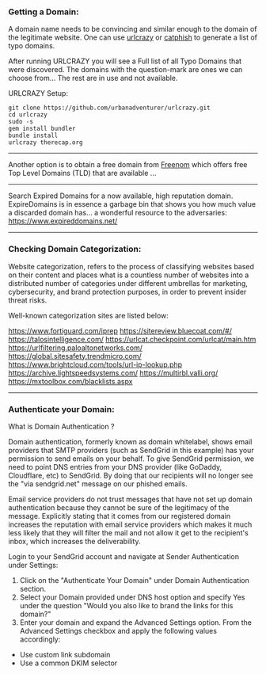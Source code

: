 
### Getting a Domain:

A domain name needs to be convincing and similar enough to the domain of the legitimate website. One can use [urlcrazy](https://github.com/urbanadventurer/urlcrazy) or [catphish](https://github.com/ring0lab/catphish) to generate a list of typo domains.

After running URLCRAZY you will see a Full list of all Typo Domains that were discovered. The domains with the question-mark are ones we can choose from... The rest are in use and not available. 

URLCRAZY Setup:

``` 
git clone https://github.com/urbanadventurer/urlcrazy.git
cd urlcrazy
sudo -s
gem install bundler
bundle install
urlcrazy therecap.org
```

***

Another option is to obtain a free domain from [Freenom](https://www.freenom.com/en/index.html?lang=en) which offers free Top Level Domains (TLD) that are available ...


***

Search Expired Domains for a now available, high reputation domain. ExpireDomains is in essence a garbage bin that shows you how much value a discarded domain has... a wonderful resource to the adversaries: 
https://www.expireddomains.net/

***




### Checking Domain Categorization: 

Website categorization, refers to the process of classifying websites based on their content and places what is a countless number of websites into a distributed number of categories under different umbrellas for marketing, cybersecurity, and brand protection purposes, in order to prevent insider threat risks.

Well-known categorization sites are listed below:

https://www.fortiguard.com/iprep
https://sitereview.bluecoat.com/#/
https://talosintelligence.com/
https://urlcat.checkpoint.com/urlcat/main.htm
https://urlfiltering.paloaltonetworks.com/
https://global.sitesafety.trendmicro.com/
https://www.brightcloud.com/tools/url-ip-lookup.php
https://archive.lightspeedsystems.com/
https://multirbl.valli.org/
https://mxtoolbox.com/blacklists.aspx

***

### Authenticate your Domain:

What is Domain Authentication ?

Domain authentication, formerly known as domain whitelabel, shows email providers that SMTP providers (such as SendGrid in this example) has your permission to send emails on your behalf. To give SendGrid permission, we need to point DNS entries from your DNS provider (like GoDaddy, Cloudflare, etc) to SendGrid. By doing that our recipients will no longer see the "via sendgrid.net" message on our phished emails.

Email service providers do not trust messages that have not set up domain authentication because they cannot be sure of the legitimacy of the message. Explicitly stating that it comes from our registered domain increases the reputation with email service providers which makes it much less likely that they will filter the mail and not allow it get to the recipient's inbox, which increases the deliverability.

Login to your SendGrid account and navigate at Sender Authentication under Settings:
1. Click on the "Authenticate Your Domain" under Domain Authentication section.
2. Select your Domain provided under DNS host option and specify Yes under the question "Would you also like to brand the links for this domain?"
3. Enter your domain and expand the Advanced Settings option. From the Advanced Settings checkbox and apply the following values accordingly:

- Use custom link subdomain
- Use a common DKIM selector 



